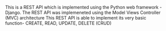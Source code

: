 This is a REST API which is implemented using the Python web framework - Django.
The REST API was implemeneted using the Model Views Controller (MVC) architecture
This REST API is able to implement its very basic function- CREATE, READ, UPDATE, DELETE (CRUD)
